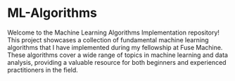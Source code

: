 # ML-Algorithms

Welcome to the Machine Learning Algorithms Implementation repository! This project showcases a collection of fundamental machine learning algorithms that I have implemented during my fellowship at Fuse Machine. These algorithms cover a wide range of topics in machine learning and data analysis, providing a valuable resource for both beginners and experienced practitioners in the field.

